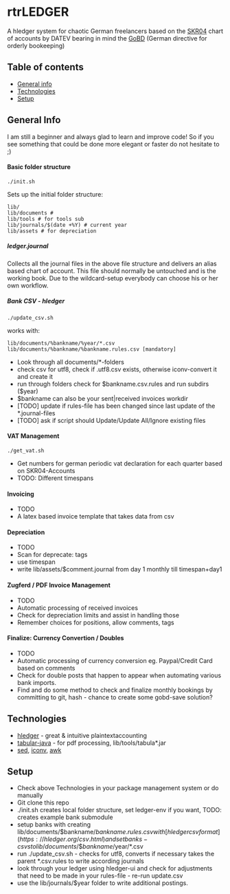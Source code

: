# rtrLEDGER

A hledger system for chaotic German freelancers based on the [SKR04](https://www.datev.de/web/de/datev-shop/material/skr-04-englisch/) chart of accounts by DATEV bearing in mind the [GoBD](https://billwerk.io/subscription_economy/gobd-overview-and-practical-guidelines-of-the-german-directive/) (German directive for orderly bookeeping)

## Table of contents
* [General info](#general-info)
* [Technologies](#technologies)
* [Setup](#setup)


## General Info

I am still a beginner and always glad to learn and improve code! So if you see something that could be done more elegant or faster do not hesitate to ;) 

#### Basic folder structure
    
    ./init.sh

Sets up the initial folder structure:

    lib/
    lib/documents #
    lib/tools # for tools sub
    lib/journals/$(date +%Y) # current year
    lib/assets # for depreciation

##### ledger.journal

Collects all the journal files in the above file structure and delivers an alias based chart of account. This file should normally be untouched and is the working book. Due to the wildcard-setup everybody can choose his or her own workflow.

##### Bank CSV - hledger

    ./update_csv.sh

works with:

    lib/documents/%bankname/%year/*.csv
    lib/documents/%bankname/%bankname.rules.csv [mandatory]
    

* Look through all documents/*-folders
* check csv for utf8, check if .utf8.csv exists, otherwise iconv-convert it and create it
* run through folders check for \$bankname.csv.rules and run subdirs ($year)
* \$bankname can also be your sent|received invoices workdir
* [TODO] update if rules-file has been changed since last update of the *.journal-files
* [TODO] ask if script should Update/Update All/Ignore existing files

#### VAT Management 

    ./get_vat.sh

* Get numbers for german periodic vat declaration for each quarter based on SKR04-Accounts
* TODO: Different timespans

#### Invoicing
* TODO
* A latex based invoice template that takes data from csv

#### Depreciation
* TODO
* Scan for deprecate: tags
* use timespan
* write lib/assets/$comment.journal from day 1 monthly till timespan+day1 

#### Zugferd / PDF Invoice Management
* TODO
* Automatic processing of received invoices
* Check for depreciation limits and assist in handling those
* Remember choices for positions, allow comments, tags

#### Finalize: Currency Convertion / Doubles 
* TODO
* Automatic processing of currency conversion eg. Paypal/Credit Card based on comments
* Check for double posts that happen to appear when automating various bank imports.
* Find and do some method to check and finalize monthly bookings by committing to git, hash  - chance to create some gobd-save solution?

## Technologies

* [hledger](hledger.org) - great & intuitive plaintextaccounting
* [tabular-java](https://github.com/tabulapdf/tabula-java) - for pdf processing, lib/tools/tabula*.jar
* [sed](https://linux.die.net/man/1/sed), [iconv](https://linux.die.net/man/1/iconv), [awk](https://linux.die.net/man/1/awk)

## Setup

* Check above Technologies in your package management system or do manually
* Git clone this repo
* ./init.sh creates local folder structure, set ledger-env if you want, TODO: creates example bank submodule
* setup banks with creating lib/documents/\$bankname/$bankname.rules.csv with [hledger csv format](https://hledger.org/csv.html) and set banks-csvs to lib/documents/\$bankname/$year/*.csv
* run ./update_csv.sh - checks for utf8, converts if necessary takes the parent *.csv.rules to write according journals
* look through your ledger using hledger-ui and check for adjustments that need to be made in your rules-file - re-run update.csv
* use the lib/journals/$year folder to write additional postings. 

